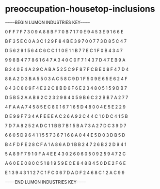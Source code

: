 # preoccupation-housetop-inclusions

-----BEGIN LUMON INDUSTRIES KEY-----

0 F F 7 F 7 3 0 9 A 8 8 B F 7 0 B 7 1 7 0 E 9 4 5 3 E 9 1 6 6 E

B F 3 5 E C 0 A 3 C 1 2 9 F 8 4 B E 3 9 7 0 0 7 7 3 D 8 5 C 4 7

D 5 6 2 9 1 5 6 4 C 6 C C 1 1 0 E 1 1 B 7 7 E C 1 F 0 B 4 3 4 7

9 9 8 B 4 7 7 8 6 1 6 4 7 A 3 4 0 C 0 F 7 1 4 3 7 D 4 7 E B 9 A

B 2 4 0 E 4 A 2 9 C A B A 5 2 5 C 9 F 8 7 F C B E 0 8 F 4 7 D 4

8 8 A 2 D 3 B A 5 5 0 3 A C 5 8 C 9 D 1 F 5 0 9 E 6 5 E 6 2 4 F

8 4 3 C 8 0 9 F 4 E 2 2 C 8 B D 6 F 6 E 2 3 4 8 0 5 1 5 9 D B 7

D 5 B 5 2 A A B 9 2 C 2 3 2 9 8 4 0 5 9 B 6 C 2 2 B B 7 A 2 7 7

4 F A A A 7 4 5 8 5 E C 8 0 1 6 7 1 6 5 D 4 8 0 0 4 E 5 E 2 2 9

D E 9 9 F 7 3 4 A F E E E A C 2 6 A 9 2 C 4 4 C 1 0 D C 4 1 5 B

7 D 7 A 8 2 5 2 A D C 1 1 B B 7 B 1 5 B A 7 3 A 2 7 D C 3 9 D 7

6 6 0 5 D 9 6 4 1 1 5 5 7 3 6 7 1 6 8 A 0 4 4 E 5 D 0 3 D B 5 D

B 4 F D F E 2 8 C F A 1 A 8 6 A D 1 B B 2 4 7 2 6 B 2 2 D 9 4 1

5 A 8 9 F 7 9 1 0 F A 4 E E 4 3 0 2 6 0 6 0 5 0 9 2 5 9 4 7 2 C

A 6 0 E E 0 8 0 C 5 1 8 1 9 5 9 E C E 8 4 8 B 4 5 0 D E 2 F 6 E

E 1 3 9 4 3 1 1 2 7 C 1 F C 0 6 7 D A D F 2 4 6 8 C 1 2 A C 9 9

-----END LUMON INDUSTRIES KEY-----
